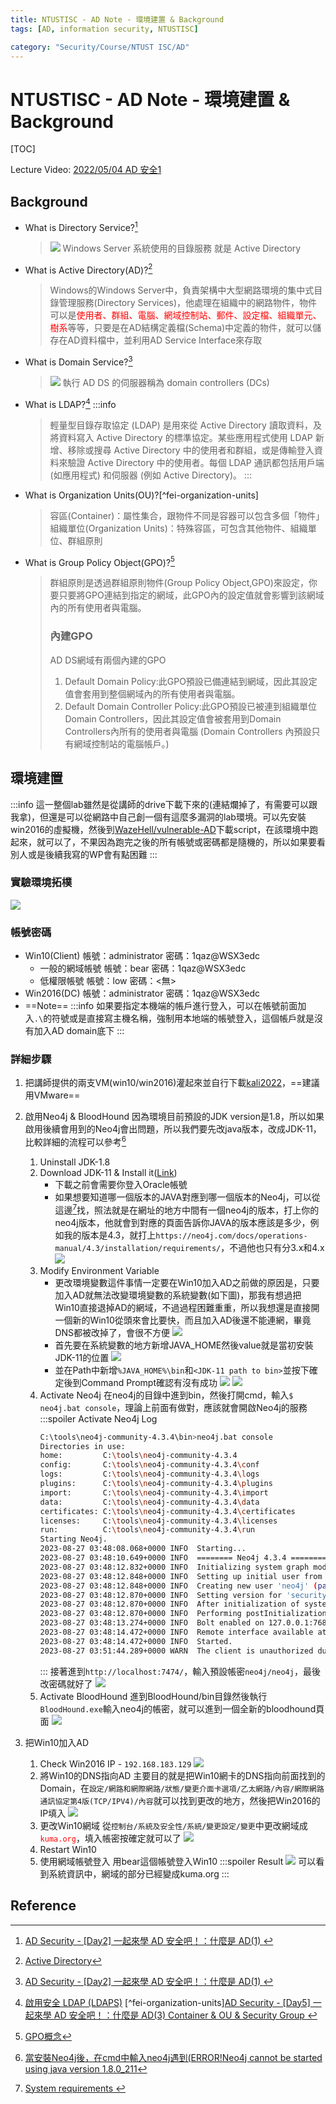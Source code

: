 ```yaml
---
title: NTUSTISC - AD Note - 環境建置 & Background
tags: [AD, information security, NTUSTISC]

category: "Security/Course/NTUST ISC/AD"
---
```


# NTUSTISC - AD Note - 環境建置 & Background
[TOC]

Lecture Video: [2022/05/04 AD 安全1](https://youtu.be/Cv2gNQkDM8Q?si=SycYwgWohlu97dc3)

## Background
* What is Directory Service?[^fei-directory-service]
    > ![](https://i.imgur.com/QVJYCoG.jpg)
    > Windows Server 系統使用的目錄服務 就是 Active Directory
* What is Active Directory(AD)?[^wiki-Active-Directory]
    > Windows的Windows Server中，負責架構中大型網路環境的集中式目錄管理服務(Directory Services)，他處理在組織中的網路物件，物件可以是<font color="FF0000">使用者、群組、電腦、網域控制站、郵件、設定檔、組織單元、樹系</font>等等，只要是在AD結構定義檔(Schema)中定義的物件，就可以儲存在AD資料檔中，並利用AD Service Interface來存取

* What is Domain Service?[^fei-directory-service]
    > ![](https://i.imgur.com/k2ma2Nf.jpg)
    > 執行 AD DS 的伺服器稱為 domain controllers (DCs)
* What is LDAP?[^aws-what-is-ldaps]
    :::info
    > 輕量型目錄存取協定 (LDAP) 是用來從 Active Directory 讀取資料，及將資料寫入 Active Directory 的標準協定。某些應用程式使用 LDAP 新增、移除或搜尋 Active Directory 中的使用者和群組，或是傳輸登入資料來驗證 Active Directory 中的使用者。每個 LDAP 通訊都包括用戶端 (如應用程式) 和伺服器 (例如 Active Directory)。
    :::
* What is Organization Units(OU)?[^fei-organization-units]
    > 容區(Container)：屬性集合，跟物件不同是容器可以包含多個「物件」
    > 組織單位(Organization Units)：特殊容區，可包含其他物件、組織單位、群組原則
* What is Group Policy Object(GPO)?[^upas1030-gpo]
    > 群組原則是透過群組原則物件(Group Policy Object,GPO)來設定，你要只要將GPO連結到指定的網域，此GPO內的設定值就會影響到該網域內的所有使用者與電腦。
    > ### 內建GPO
    > AD DS網域有兩個內建的GPO
    > 1. Default Domain Policy:此GPO預設已備連結到網域，因此其設定值會套用到整個網域內的所有使用者與電腦。
    > 2. Default Domain Controller Policy:此GPO預設已被連到組織單位Domain Controllers，因此其設定值會被套用到Domain Controllers內所有的使用者與電腦
    > (Domain Controllers 內預設只有網域控制站的電腦帳戶。)


## 環境建置
:::info
這一整個lab雖然是從講師的drive下載下來的(連結爛掉了，有需要可以跟我拿)，但還是可以從網路中自己創一個有這麼多漏洞的lab環境。可以先安裝win2016的虛擬機，然後到[WazeHell/vulnerable-AD](https://github.com/WazeHell/vulnerable-AD)下載script，在該環境中跑起來，就可以了，不果因為跑完之後的所有帳號或密碼都是隨機的，所以如果要看別人或是後續我寫的WP會有點困難
:::

### 實驗環境拓樸
![](https://hackmd.io/_uploads/B14swTr62.png)

### 帳號密碼
* Win10(Client)
帳號：administrator
密碼：1qaz@WSX3edc
    * 一般的網域帳號
    帳號：bear
    密碼：1qaz@WSX3edc
    * 低權限帳號
    帳號：low
    密碼：<無>
* Win2016(DC)
帳號：administrator
密碼：1qaz@WSX3edc
* ==Note==
    :::info
    如果要指定本機端的帳戶進行登入，可以在帳號前面加入`.\`的符號或是直接寫主機名稱，強制用本地端的帳號登入，這個帳戶就是沒有加入AD domain底下
    :::

### 詳細步驟
1. 把講師提供的兩支VM(win10/win2016)灌起來並自行下載[kali2022](https://old.kali.org/kali-images/kali-2022.4/)，==建議用VMware==
2. 啟用Neo4j & BloodHound
    因為環境目前預設的JDK version是1.8，所以如果啟用後續會用到的Neo4j會出問題，所以我們要先改java版本，改成JDK-11，比較詳細的流程可以參考[^neo4j-java-error]
    1. Uninstall JDK-1.8
    2. Download JDK-11 & Install it([Link](https://www.oracle.com/tw/java/technologies/javase/jdk11-archive-downloads.html))
        * 下載之前會需要你登入Oracle帳號
        * 如果想要知道哪一個版本的JAVA對應到哪一個版本的Neo4j，可以從這邊[^neo4j-java]找，照法就是在網址的地方中間有一個neo4j的版本，打上你的neo4j版本，他就會到對應的頁面告訴你JAVA的版本應該是多少，例如我的版本是4.3，就打上`https://neo4j.com/docs/operations-manual/4.3/installation/requirements/`，不過他也只有分3.x和4.x
        ![](https://hackmd.io/_uploads/r1_7srupn.png)
    3. Modify Environment Variable
        * 更改環境變數這件事情一定要在Win10加入AD之前做的原因是，只要加入AD就無法改變環境變數的系統變數(如下圖)，那我有想過把Win10直接退掉AD的網域，不過過程困難重重，所以我想還是直接開一個新的Win10從頭來會比要快，而且加入AD後還不能連網，畢竟DNS都被改掉了，會很不方便
        ![](https://hackmd.io/_uploads/rJOVhBda3.png)
        * 首先要在系統變數的地方新增JAVA_HOME然後value就是當初安裝JDK-11的位置
        ![](https://hackmd.io/_uploads/Sy-fTr_a2.png)
        * 並在Path中新增`%JAVA_HOME%\bin`和`<JDK-11 path to bin>`並按下確定後到Command Prompt確認有沒有成功
        ![](https://hackmd.io/_uploads/BkbYTHOp2.png)
        ![](https://hackmd.io/_uploads/Syb-0BOa2.png)
    4. Activate Neo4j
        在neo4j的目錄中進到bin，然後打開cmd，輸入`$ neo4j.bat console`，理論上前面有做對，應該就會開啟Neo4j的服務
        :::spoiler Activate Neo4j Log
        ```bash
        C:\tools\neo4j-community-4.3.4\bin>neo4j.bat console
        Directories in use:
        home:         C:\tools\neo4j-community-4.3.4
        config:       C:\tools\neo4j-community-4.3.4\conf
        logs:         C:\tools\neo4j-community-4.3.4\logs
        plugins:      C:\tools\neo4j-community-4.3.4\plugins
        import:       C:\tools\neo4j-community-4.3.4\import
        data:         C:\tools\neo4j-community-4.3.4\data
        certificates: C:\tools\neo4j-community-4.3.4\certificates
        licenses:     C:\tools\neo4j-community-4.3.4\licenses
        run:          C:\tools\neo4j-community-4.3.4\run
        Starting Neo4j.
        2023-08-27 03:48:08.068+0000 INFO  Starting...
        2023-08-27 03:48:10.649+0000 INFO  ======== Neo4j 4.3.4 ========
        2023-08-27 03:48:12.832+0000 INFO  Initializing system graph model for component 'security-users' with version -1 and status UNINITIALIZED
        2023-08-27 03:48:12.848+0000 INFO  Setting up initial user from defaults: neo4j
        2023-08-27 03:48:12.848+0000 INFO  Creating new user 'neo4j' (passwordChangeRequired=true, suspended=false)
        2023-08-27 03:48:12.870+0000 INFO  Setting version for 'security-users' to 3
        2023-08-27 03:48:12.870+0000 INFO  After initialization of system graph model component 'security-users' have version 3 and status CURRENT
        2023-08-27 03:48:12.870+0000 INFO  Performing postInitialization step for component 'security-users' with version 3 and status CURRENT
        2023-08-27 03:48:13.274+0000 INFO  Bolt enabled on 127.0.0.1:7687.
        2023-08-27 03:48:14.472+0000 INFO  Remote interface available at http://localhost:7474/
        2023-08-27 03:48:14.472+0000 INFO  Started.
        2023-08-27 03:51:44.289+0000 WARN  The client is unauthorized due to authentication failure.
        ```
        :::
        接著進到`http://localhost:7474/`，輸入預設帳密`neo4j/neo4j`，最後改密碼就好了
        ![](https://hackmd.io/_uploads/Syof1Uupn.png)
    5. Activate BloodHound
        進到BloodHound/bin目錄然後執行`BloodHound.exe`輸入neo4j的帳密，就可以進到一個全新的bloodhound頁面
        ![](https://hackmd.io/_uploads/S1O51Idp2.png)

3. 把Win10加入AD
    1. Check Win2016 IP - `192.168.183.129`
        ![](https://hackmd.io/_uploads/SJds2L8p3.png)
    2. 將Win10的DNS指向AD
    主要目的就是把Win10網卡的DNS指向前面找到的Domain，在`設定/網路和網際網路/狀態/變更介面卡選項/乙太網路/內容/網際網路通訊協定第4版(TCP/IPV4)/內容`就可以找到更改的地方，然後把Win2016的IP填入
    ![](https://hackmd.io/_uploads/SkcaAU8T2.png)
    3. 更改Win10網域
    從`控制台/系統及安全性/系統/變更設定/變更`中更改網域成<font color="ff0000">`kuma.org`</font>，填入帳密按確定就可以了
    ![](https://hackmd.io/_uploads/rkJPJD86n.png)
    4. Restart Win10
    5. 使用網域帳號登入
    用bear這個帳號登入Win10
        :::spoiler Result
        ![](https://hackmd.io/_uploads/rktozsvph.png)
        可以看到系統資訊中，網域的部分已經變成kuma.org
        :::

## Reference
[^fei-directory-service]:[AD Security - [Day2] 一起來學 AD 安全吧！：什麼是 AD(1) ](https://ithelp.ithome.com.tw/articles/10292831)
[^wiki-Active-Directory]:[Active Directory](https://zh.wikipedia.org/zh-tw/Active_Directory)
[^aws-what-is-ldaps]:[啟用安全 LDAP (LDAPS)](https://docs.aws.amazon.com/zh_tw/directoryservice/latest/admin-guide/ms_ad_ldap.html)
[^fei-organization-units][AD Security - [Day5] 一起來學 AD 安全吧！：什麼是 AD(3) Container & OU & Security Group ](https://ithelp.ithome.com.tw/articles/10295116)
[^upas1030-gpo]:[GPO概念](https://upas1030.pixnet.net/blog/post/116192137)
[^neo4j-java]:[
System requirements
](https://neo4j.com/docs/operations-manual/4.0/installation/requirements/)
[^neo4j-java-error]:[當安裝Neo4j後，在cmd中輸入neo4j遇到(ERROR!Neo4j cannot be started using java version 1.8.0_211](https://blog.csdn.net/Linsice/article/details/129748823)